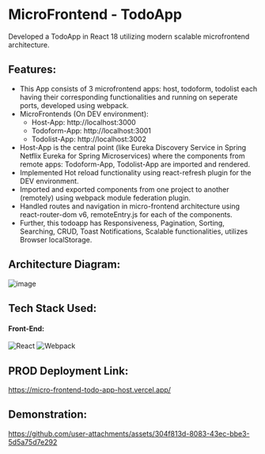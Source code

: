 # MicroFrontend - TodoApp 

Developed a TodoApp in React 18 utilizing modern scalable microfrontend architecture.

## Features:

* This App consists of 3 microfrontend apps: host, todoform, todolist each having their corresponding functionalities and running on seperate ports, developed using webpack.
* MicroFrontends (On DEV environment):
  - Host-App: http://localhost:3000
  - Todoform-App: http://localhost:3001
  - Todolist-App: http://localhost:3002
* Host-App is the central point (like Eureka Discovery Service in Spring Netflix Eureka for Spring Microservices) where the components from remote apps: Todoform-App, Todolist-App are imported and rendered.
* Implemented Hot reload functionality using react-refresh plugin for the DEV environment.
* Imported and exported components from one project to another (remotely) using webpack module federation plugin.
* Handled routes and navigation in micro-frontend architecture using react-router-dom v6, remoteEntry.js for each of the components.
* Further, this todoapp has Responsiveness, Pagination, Sorting, Searching, CRUD, Toast Notifications, Scalable functionalities, utilizes Browser localStorage.

## Architecture Diagram:
![image](https://github.com/user-attachments/assets/1cb3bb72-b28a-420c-9c55-ec1bd00037b6)

## Tech Stack Used:
#### Front-End:
<img alt="React" src="https://img.shields.io/badge/react-%2320232a.svg?style=for-the-badge&logo=react&logoColor=%2361DAFB"/> <img alt="Webpack" src="https://img.shields.io/badge/webpack-%238DD6F9.svg?style=for-the-badge&logo=webpack&logoColor=black"/>

## PROD Deployment Link:

https://micro-frontend-todo-app-host.vercel.app/

## Demonstration:

https://github.com/user-attachments/assets/304f813d-8083-43ec-bbe3-5d5a75d7e292



